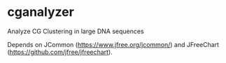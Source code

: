 cganalyzer
==========

Analyze CG Clustering in large DNA sequences

Depends on JCommon (https://www.jfree.org/jcommon/) and JFreeChart (https://github.com/jfree/jfreechart).
